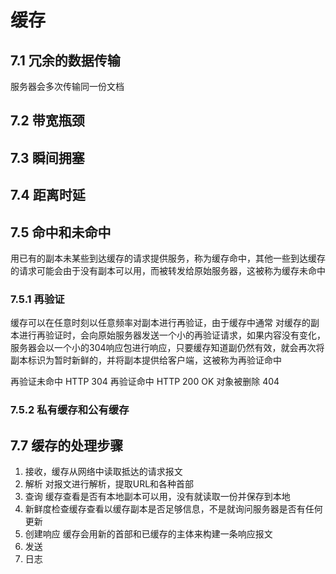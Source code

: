 # 缓存

## 7.1 冗余的数据传输
服务器会多次传输同一份文档

## 7.2 带宽瓶颈

## 7.3 瞬间拥塞

## 7.4 距离时延

## 7.5 命中和未命中

用已有的副本未某些到达缓存的请求提供服务，称为缓存命中，其他一些到达缓存的请求可能会由于没有副本可以用，而被转发给原始服务器，这被称为缓存未命中

### 7.5.1 再验证
缓存可以在任意时刻以任意频率对副本进行再验证，由于缓存中通常
对缓存的副本进行再验证时，会向原始服务器发送一个小的再验证请求，如果内容没有变化，服务器会以一个小的304响应包进行响应，只要缓存知道副仍然有效，就会再次将副本标识为暂时新鲜的，并将副本提供给客户端，这被称为再验证命中

再验证未命中  HTTP 304
再验证命中   HTTP 200 OK
对象被删除    404

### 7.5.2 私有缓存和公有缓存


## 7.7 缓存的处理步骤
1. 接收，缓存从网络中读取抵达的请求报文
2. 解析 对报文进行解析，提取URL和各种首部
3. 查询 缓存查看是否有本地副本可以用，没有就读取一份并保存到本地
4. 新鲜度检查缓存查看以缓存副本是否足够信息，不是就询问服务器是否有任何更新
5. 创建响应 缓存会用新的首部和已缓存的主体来构建一条响应报文
6. 发送
7. 日志
